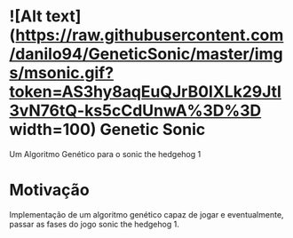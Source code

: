 # ![Alt text](https://raw.githubusercontent.com/danilo94/GeneticSonic/master/imgs/msonic.gif?token=AS3hy8aqEuQJrB0IXLk29JtI3vN76tQ-ks5cCdUnwA%3D%3D width=100) Genetic Sonic
 Um Algoritmo Genético para o sonic the hedgehog 1
# Motivação
 Implementação de um algoritmo genético capaz de jogar e eventualmente, passar as fases do jogo sonic the hedgehog 1. 
